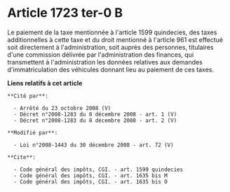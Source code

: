 # Article 1723 ter-0 B

Le paiement de la taxe mentionnée à l'article 1599 quindecies, des taxes additionnelles à cette taxe et du droit mentionné à
l'article 961 est effectué soit directement à l'administration, soit auprès des personnes, titulaires d'une commission
délivrée par l'administration des finances, qui transmettent à l'administration les données relatives aux demandes
d'immatriculation des véhicules donnant lieu au paiement de ces taxes.

**Liens relatifs à cet article**

	**Cité par**:

	  - Arrêté du 23 octobre 2008 (V)
	  - Décret n°2008-1283 du 8 décembre 2008 - art. 1 (V)
	  - Décret n°2008-1283 du 8 décembre 2008 - art. 2 (V)

	**Modifié par**:

	  - Loi n°2008-1443 du 30 décembre 2008 - art. 72 (V)

	**Cite**:

	  - Code général des impôts, CGI. - art. 1599 quindecies
	  - Code général des impôts, CGI. - art. 1635 bis M
	  - Code général des impôts, CGI. - art. 1635 bis O

